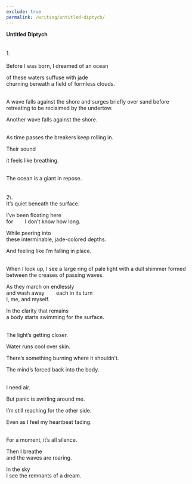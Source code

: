 ```yaml
---
exclude: true
permalink: /writing/untitled-diptych/
---
```

**Untitled Diptych**  
<br/><br/>
1\.  
<br/>
Before I was born, I dreamed of an ocean  
  
of these waters suffuse with jade  
churning beneath a field of formless clouds.  

<br/>
A wave falls against the shore  
and surges briefly over sand  
before retreating  
to be reclaimed by the undertow.  
  
Another wave falls against the shore.  

<br/>
As time passes  
the breakers keep rolling in.  
  
Their sound  
  
it feels like breathing.  

<br/>
The ocean is a giant in repose.  
<br/><br/><br/>
2\.  
<br/>
It’s quiet  
beneath the surface.  
  
I’ve been floating here  
for&nbsp; &nbsp; &nbsp; &nbsp; I don’t know how long.  
  
While peering into  
these interminable, jade-colored depths.  
  
And feeling like I’m falling in place.  

<br/>
When I look up, I see a large ring of pale light  
with a dull shimmer  
formed between the creases of passing waves.  
  
As they march on endlessly  
and wash away&nbsp; &nbsp; &nbsp; &nbsp; each in its turn  
I, me, and myself.  
  
In the clarity that remains  
a body starts swimming for the surface.  

<br/>
The light’s getting closer.  
  
Water runs cool over skin.  
  
There’s something burning where it shouldn’t.  
  
The mind’s forced back into the body.  

<br/>
I need air.  
  
But panic is swirling around me.  
  
I’m still reaching for the other side.  
  
Even as I feel my heartbeat fading.  

<br/>
For a moment, it’s all silence.  
  
Then I breathe  
and the waves are roaring.  
  
In the sky  
I see the remnants of a dream.  